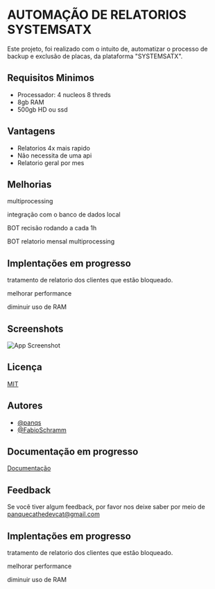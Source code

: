 
# AUTOMAÇÃO DE RELATORIOS SYSTEMSATX

Este projeto, foi realizado com o intuito de,  automatizar o processo de backup e exclusão de placas, da plataforma "SYSTEMSATX".

## Requisitos Minimos
 - Processador: 4 nucleos 8 threds
 - 8gb RAM
 - 500gb HD ou ssd

## Vantagens

- Relatorios 4x mais rapido
- Não necessita de uma api
- Relatorio geral por mes

## Melhorias

multiprocessing

integração com o banco de dados local

BOT recisão rodando a cada 1h

BOT relatorio mensal multiprocessing
## Implentações em progresso

tratamento de relatorio dos clientes que estão bloqueado.

melhorar performance

diminuir uso de RAM
## Screenshots

![App Screenshot](https://via.placeholder.com/468x300?text=App+Screenshot+Here)


## Licença

[MIT](https://choosealicense.com/licenses/mit/)


## Autores

- [@panqs](https://github.com/PanqsTheCat)
- [@FabioSchramm](https://github.com/FabinhoSchramm)

## Documentação em progresso

[Documentação](https://github.com/PanqsTheCat) 


## Feedback

Se você tiver algum feedback, por favor nos deixe saber por meio de panquecathedevcat@gmail.com


## Implentações em progresso

tratamento de relatorio dos clientes que estão bloqueado.

melhorar performance

diminuir uso de RAM
